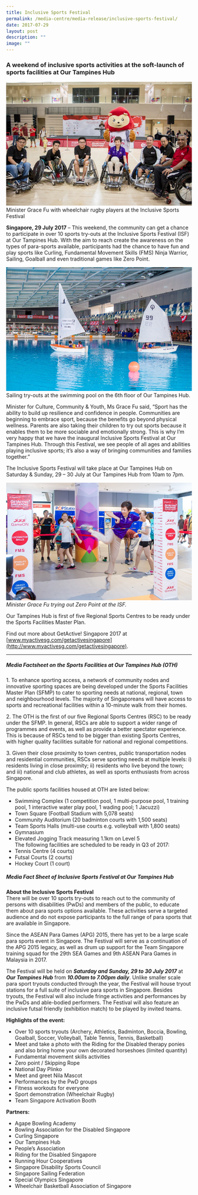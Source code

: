 ```yaml
---
title: Inclusive Sports Festival
permalink: /media-centre/media-release/inclusive-sports-festival/
date: 2017-07-29
layout: post
description: ""
image: ""
---
```

### **A weekend of inclusive sports activities at the soft-launch of sports facilities at Our Tampines Hub**
![](/images/Media%20Centre/Media%20Release/2017/July/InclusiveSportsFestivals2017%2007%2029Photo%20by%20Dyan%20Tjhia2web.jpeg)
Minister Grace Fu with wheelchair rugby players at the Inclusive Sports Festival

**Singapore, 29 July 2017** – This weekend, the community can get a chance to participate in over 10 sports try-outs at the Inclusive Sports Festival (ISF) at Our Tampines Hub. With the aim to reach create the awareness on the types of para-sports available, participants had the chance to have fun and play sports like Curling, Fundamental Movement Skills (FMS) Ninja Warrior, Sailing, Goalball and even traditional games like Zero Point.

![](/images/Media%20Centre/Media%20Release/2017/July/InclusiveSportsFestivals2017%2007%2029Photo%20by%20Dyan%20Tjhia3web.jpeg)
Sailing try-outs at the swimming pool on the 6th floor of Our Tampines Hub.

Minister for Culture, Community & Youth, Ms Grace Fu said, “Sport has the ability to build up resilience and confidence in people. Communities are beginning to embrace sport, because the benefits go beyond physical wellness. Parents are also taking their children to try out sports because it enables them to be more sociable and emotionally strong. This is why I’m very happy that we have the inaugural Inclusive Sports Festival at Our Tampines Hub. Through this Festival, we see people of all ages and abilities playing inclusive sports; it’s also a way of bringing communities and families together.”

The Inclusive Sports Festival will take place at Our Tampines Hub on Saturday & Sunday, 29 – 30 July at Our Tampines Hub from 10am to 7pm.

![](/images/Media%20Centre/Media%20Release/2017/July/InclusiveSportsFestivals2017%2007%2029Photo%20by%20Dyan%20Tjhia4web.jpeg)
_Minister Grace Fu trying out Zero Point at the ISF._

Our Tampines Hub is first of five Regional Sports Centres to be ready under the Sports Facilities Master Plan. 

Find out more about GetActive! Singapore 2017 at [www.myactivesg.com/getactivesingapore](http://www.myactivesg.com/getactivesingapore).

---

##### **Media Factsheet on the Sports Facilities at Our Tampines Hub (OTH)**

1\. To enhance sporting access, a network of community nodes and innovative sporting spaces are being developed under the Sports Facilities Master Plan (SFMP) to cater to sporting needs at national, regional, town and neighbourhood levels. The majority of Singaporeans will have access to sports and recreational facilities within a 10-minute walk from their homes.

2\. The OTH is the first of our five Regional Sports Centres (RSC) to be ready under the SFMP. In general, RSCs are able to support a wider range of programmes and events, as well as provide a better spectator experience. This is because of RSCs tend to be bigger than existing Sports Centres, with higher quality facilities suitable for national and regional competitions.

3\. Given their close proximity to town centres, public transportation nodes and residential communities, RSCs serve sporting needs at multiple levels: i) residents living in close proximity; ii) residents who live beyond the town; and iii) national and club athletes, as well as sports enthusiasts from across Singapore.

The public sports facilities housed at OTH are listed below:

* Swimming Complex (1 competition pool, 1 multi-purpose pool, 1 training pool, 1 interactive water play pool, 1 wading pool; 1 Jacuzzi)
* Town Square (Football Stadium with 5,078 seats)
* Community Auditorium (20 badminton courts with 1,500 seats)
* Team Sports Halls (multi-use courts e.g. volleyball with 1,800 seats)
* Gymnasium
* Elevated Jogging Track measuring 1.1km on Level 5<br>
The following facilities are scheduled to be ready in Q3 of 2017:
* Tennis Centre (4 courts)
* Futsal Courts (2 courts)
* Hockey Court (1 court)

##### **Media Fact Sheet of Inclusive Sports Festival at Our Tampines Hub**

**About the Inclusive Sports Festival**
<br>
There will be over 10 sports try-outs to reach out to the community of persons with disabilities (PwDs) and members of the public, to educate them about para sports options available. These activities serve a targeted audience and do not expose participants to the full range of para sports that are available in Singapore.

Since the ASEAN Para Games (APG) 2015, there has yet to be a large scale para sports event in Singapore. The Festival will serve as a continuation of the APG 2015 legacy, as well as drum up support for the Team Singapore training squad for the 29th SEA Games and 9th ASEAN Para Games in Malaysia in 2017.

The Festival will be held on **_Saturday and Sunday, 29 to 30 July 2017_** at **_Our Tampines Hub_** from **_10.00am to 7.00pm daily_**. Unlike smaller scale para sport tryouts conducted through the year, the Festival will house tryout stations for a full suite of inclusive para sports in Singapore. Besides tryouts, the Festival will also include fringe activities and performances by the PwDs and able-bodied performers. The Festival will also feature an inclusive futsal friendly (exhibition match) to be played by invited teams.

**Highlights of the event:**

* Over 10 sports tryouts (Archery, Athletics, Badminton, Boccia, Bowling, Goalball, Soccer, Volleyball, Table Tennis, Tennis, Basketball)
* Meet and take a photo with the Riding for the Disabled therapy ponies and also bring home your own decorated horseshoes (limited quantity)
* Fundamental movement skills activities
* Zero point / Skipping Rope
* National Day Plinko
* Meet and greet Nila Mascot
* Performances by the PwD groups
* Fitness workouts for everyone
* Sport demonstration (Wheelchair Rugby)
* Team Singapore Activation Booth

**Partners:**

* Agape Bowling Academy
* Bowling Association for the Disabled Singapore
* Curling Singapore
* Our Tampines Hub
* People’s Association
* Riding for the Disabled Singapore
* Running Hour Cooperatives
* Singapore Disability Sports Council
* Singapore Sailing Federation
* Special Olympics Singapore
* Wheelchair Basketball Association of Singapore